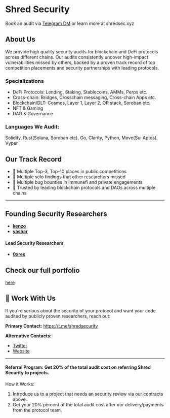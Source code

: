 # Shred Security
Book an audit via [Telegram DM](https://t.me/shredsecurity) or learn more at shredsec.xyz

## About Us

We provide high quality security audits for blockchain and DeFi protocols across different chains. Our audits consistently uncover high-impact vulnerabilities missed by others, backed by a proven track record of top competition placements and security partnerships with leading protocols.

### Specializations

- DeFi Protocols: Lending, Staking, Stablecoins, AMMs, Perps etc.
- Cross-chain: Bridges, Crosschain messaging, Cross-chain Apps etc.
- Blockchain/DLT: Cosmos, Layer 1, Layer 2, OP stack, Soroban etc.
- NFT & Gaming
- DAO & Governance

### Languages We Audit:

Solidity, Rust(Solana, Soroban etc), Go, Clarity, Python, Move(Sui Aptos), Vyper

## Our Track Record

- 🥇 Multiple Top-3, Top-10 places in public competitions
- 💎 Multiple solo findings that other researchers missed
- 🐛 Multiple bug bounties in Immunefi and private engagements
- 🤝 Trusted by leading blockchain protocols and DAOs across multiple chains

* * *

## Founding Security Researchers

- [**kenzo**](https://x.com/kenzowhitehat)
- [**yashar**](https://x.com/yashar0x)

#### Lead Security Researchers
- [**0xrex**](https://x.com/jvorex_)

## Check our full portfolio 
[here](https://github.com/ShredSecurity/audits/blob/main/README.md#audit-competition-results)

## 📩 Work With Us

If you're serious about the security of your protocol and want your code audited by publicly proven researchers, reach out:

**Primary Contact:** https://t.me/shredsecurity

**Alternative Contacts:**

- [Twitter](https://x.com/shredscrt)
- [Website](https://shredsec.xyz/)

****

#### Referral Program: Get 20% of the total audit cost on referring Shred Security to projects.
How it Works:
1. Introduce us to a project that needs an security review via our contracts above.
2. Get your 20% percent of the total audit cost after our delivery/payments from the protocol team. 

